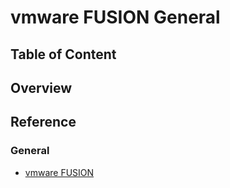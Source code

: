 # vmware FUSION General

## Table of Content

## Overview


## Reference

### General
* [vmware FUSION](https://www.vmware.com/products/fusion.html)
